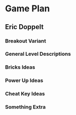 # Game Plan
## Eric Doppelt


### Breakout Variant

### General Level Descriptions

### Bricks Ideas

### Power Up Ideas

### Cheat Key Ideas

### Something Extra
